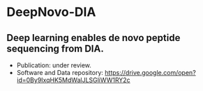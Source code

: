 # DeepNovo-DIA

## Deep learning enables de novo peptide sequencing from DIA.

- Publication: under review.
- Software and Data repository: https://drive.google.com/open?id=0By9IxqHK5MdWalJLSGliWW1RY2c
